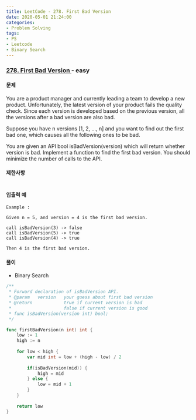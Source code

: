```yaml
---
title: LeetCode - 278. First Bad Version
date: 2020-05-01 21:24:00
categories:
- Problem Solving
tags:
- PS
- Leetcode
- Binary Search
---
```


### [ 278. First Bad Version ](https://leetcode.com/problems/first-bad-version/) - easy

#### 문제

You are a product manager and currently leading a team to develop a new product. Unfortunately, the latest version of your product fails the quality check. Since each version is developed based on the previous version, all the versions after a bad version are also bad.

Suppose you have n versions [1, 2, ..., n] and you want to find out the first bad one, which causes all the following ones to be bad.

You are given an API bool isBadVersion(version) which will return whether version is bad. Implement a function to find the first bad version. You should minimize the number of calls to the API.

#### 제한사항

#

#### 입출력 예

```
Example :

Given n = 5, and version = 4 is the first bad version.

call isBadVersion(3) -> false
call isBadVersion(5) -> true
call isBadVersion(4) -> true

Then 4 is the first bad version. 
```

#### 풀이
- Binary Search

```go
/** 
 * Forward declaration of isBadVersion API.
 * @param   version   your guess about first bad version
 * @return 	 	      true if current version is bad 
 *			          false if current version is good
 * func isBadVersion(version int) bool;
 */

func firstBadVersion(n int) int {
    low := 1
    high := n
    
    for low < high {
        var mid int = low + (high - low) / 2
        
        if(isBadVersion(mid)) {
            high = mid
        } else {
            low = mid + 1
        }
    } 
    
    return low
}
```
